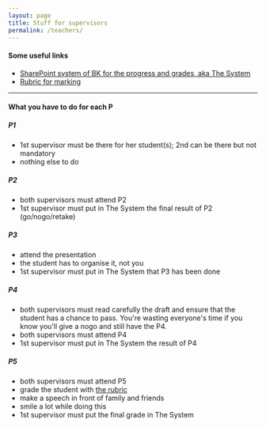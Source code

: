 ```yaml
---
layout: page
title: Stuff for supervisors
permalink: /teachers/
---
```


#### Some useful links

- [SharePoint system of BK for the progress and grades, aka The System](https://teams.connect.tudelft.nl/sites/BK/OS/graduationregistration/Lists/Polls/AllItems.aspx)
- [Rubric for marking](../rubric/)

- - -

#### What you have to do for each P

##### P1 

  - 1st supervisor must be there for her student(s); 2nd can be there but not mandatory
  - nothing else to do

##### P2

  - both supervisors must attend P2
  - 1st supervisor must put in The System the final result of P2 (go/nogo/retake)

##### P3

  - attend the presentation
  - the student has to organise it, not you
  - 1st supervisor must put in The System that P3 has been done

##### P4

  - both supervisors must read carefully the draft and ensure that the student has a chance to pass. You're wasting everyone's time if you know you'll give a nogo and still have the P4.
  - both supervisors must attend P4
  - 1st supervisor must put in The System the result of P4    

##### P5
  
  - both supervisors must attend P5
  - grade the student with [the rubric](../rubric/)
  - make a speech in front of family and friends
  - smile a lot while doing this
  - 1st supervisor must put the final grade in The System


